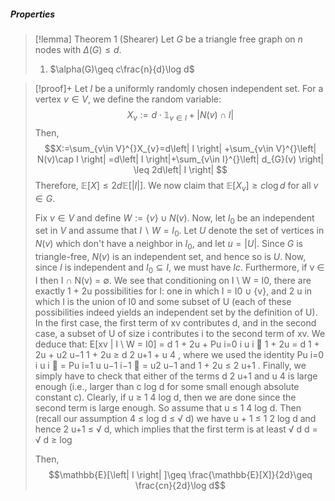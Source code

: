 
##### Properties
> [!lemma] Theorem 1 (Shearer)
> Let $G$ be a triangle free graph on $n$ nodes with $\Delta(G)\leq d$.
> 1. $\alpha(G)\geq c\frac{n}{d}\log d$

> [!proof]+
> Let $I$ be a uniformly randomly chosen independent set. For a vertex $v\in V$, we define the random variable: $$X_{v}:=d \cdot \mathbb{1}_{v\in I}+\left| N(v)\cap I \right| $$Then, $$X:=\sum_{v\in V}^{}X_{v}=d\left| I \right| +\sum_{v\in V}^{}\left| N(v)\cap I \right| =d\left| I \right|+\sum_{v\in I}^{}\left| d_{G}(v) \right| \leq 2d\left| I \right|  $$Therefore, $\mathbb{E}[X]\leq 2d\mathbb{E}[\left| I \right|]$. We now claim that $\mathbb{E}[{X_{v}}]\geq c \log d$ for all $v\in G$. 
> 
> Fix $v\in V$ and define $W:=\{ v \}\cup N(v)$. Now, let $I_{0}$ be an independent set in $V$ and assume that $I \backslash W=I_{0}$. Let $U$ denote the set of vertices in $N(v)$ which don't have a neighbor in $I_{0}$, and let $u=\left| U \right|$. Since $G$ is triangle-free, $N(v)$ is an independent set, and hence so is $U$. Now, since $I$ is independent and $I_{0}\subseteq I$,  we must have $Ic$. Furthermore, if v ∈ I then I ∩ N(v) = ∅. We see that conditioning on I \ W = I0, there are exactly 1 + 2u possibilities for I: one in which I = I0 ∪ {v}, and 2 u in which I is the union of I0 and some subset of U (each of these possibilities indeed yields an independent set by the definition of U). In the first case, the first term of xv contributes d, and in the second case, a subset of U of size i contributes i to the second term of xv. We deduce that: E[xv | I \ W = I0] = d 1 + 2u + Pu i=0 i u i  1 + 2u = d 1 + 2u + u2 u−1 1 + 2u ≥ d 2 u+1 + u 4 , where we used the identity Pu i=0 i u i  = Pu i=1 u u−1 i−1  = u2 u−1 and 1 + 2u ≤ 2 u+1 . Finally, we simply have to check that either of the terms d 2 u+1 and u 4 is large enough (i.e., larger than c log d for some small enough absolute constant c). Clearly, if u ≥ 1 4 log d, then we are done since the second term is large enough. So assume that u ≤ 1 4 log d. Then (recall our assumption 4 ≤ log d ≤ √ d) we have u + 1 ≤ 1 2 log d and hence 2 u+1 ≤ √ d, which implies that the first term is at least √ d d = √ d ≥ log
> 
> Then, $$\mathbb{E}[\left| I \right| ]\geq \frac{\mathbb{E}[X]}{2d}\geq \frac{cn}{2d}\log d$$